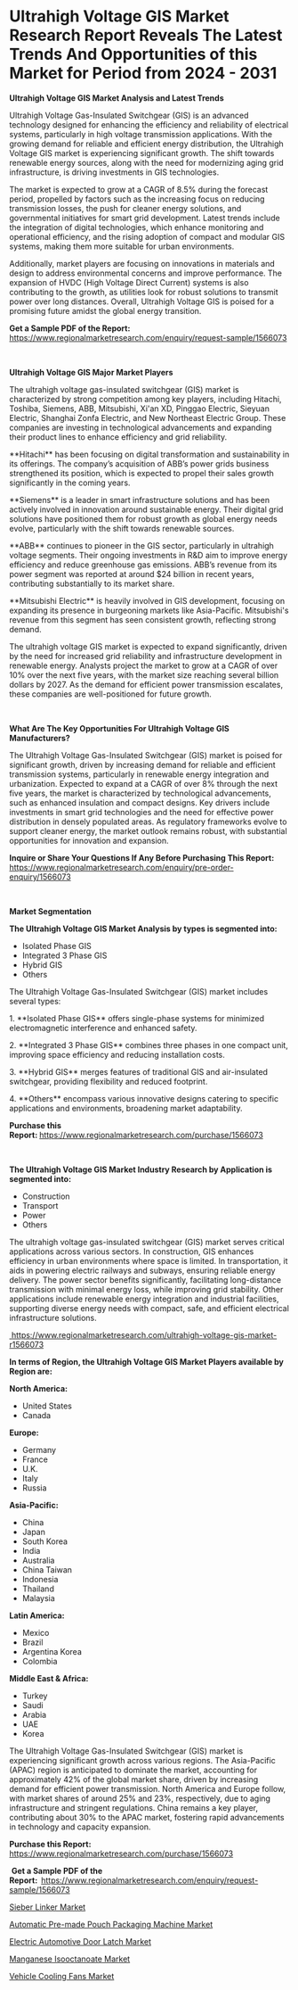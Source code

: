 <p><h1>Ultrahigh Voltage GIS Market Research Report Reveals The Latest Trends And Opportunities of this Market for Period from 2024 - 2031</h1></p><p><strong>Ultrahigh Voltage GIS Market Analysis and Latest Trends</strong></p>
<p><p>Ultrahigh Voltage Gas-Insulated Switchgear (GIS) is an advanced technology designed for enhancing the efficiency and reliability of electrical systems, particularly in high voltage transmission applications. With the growing demand for reliable and efficient energy distribution, the Ultrahigh Voltage GIS market is experiencing significant growth. The shift towards renewable energy sources, along with the need for modernizing aging grid infrastructure, is driving investments in GIS technologies.</p><p>The market is expected to grow at a CAGR of 8.5% during the forecast period, propelled by factors such as the increasing focus on reducing transmission losses, the push for cleaner energy solutions, and governmental initiatives for smart grid development. Latest trends include the integration of digital technologies, which enhance monitoring and operational efficiency, and the rising adoption of compact and modular GIS systems, making them more suitable for urban environments.</p><p>Additionally, market players are focusing on innovations in materials and design to address environmental concerns and improve performance. The expansion of HVDC (High Voltage Direct Current) systems is also contributing to the growth, as utilities look for robust solutions to transmit power over long distances. Overall, Ultrahigh Voltage GIS is poised for a promising future amidst the global energy transition.</p></p>
<p><strong>Get a Sample PDF of the Report:&nbsp;</strong> <a href="https://www.regionalmarketresearch.com/enquiry/request-sample/1566073">https://www.regionalmarketresearch.com/enquiry/request-sample/1566073</a></p>
<p>&nbsp;</p>
<p><strong>Ultrahigh Voltage GIS Major Market Players</strong></p>
<p><p>The ultrahigh voltage gas-insulated switchgear (GIS) market is characterized by strong competition among key players, including Hitachi, Toshiba, Siemens, ABB, Mitsubishi, Xi'an XD, Pinggao Electric, Sieyuan Electric, Shanghai Zonfa Electric, and New Northeast Electric Group. These companies are investing in technological advancements and expanding their product lines to enhance efficiency and grid reliability.</p><p>**Hitachi** has been focusing on digital transformation and sustainability in its offerings. The company’s acquisition of ABB’s power grids business strengthened its position, which is expected to propel their sales growth significantly in the coming years. </p><p>**Siemens** is a leader in smart infrastructure solutions and has been actively involved in innovation around sustainable energy. Their digital grid solutions have positioned them for robust growth as global energy needs evolve, particularly with the shift towards renewable sources.</p><p>**ABB** continues to pioneer in the GIS sector, particularly in ultrahigh voltage segments. Their ongoing investments in R&D aim to improve energy efficiency and reduce greenhouse gas emissions. ABB’s revenue from its power segment was reported at around $24 billion in recent years, contributing substantially to its market share.</p><p>**Mitsubishi Electric** is heavily involved in GIS development, focusing on expanding its presence in burgeoning markets like Asia-Pacific. Mitsubishi's revenue from this segment has seen consistent growth, reflecting strong demand.</p><p>The ultrahigh voltage GIS market is expected to expand significantly, driven by the need for increased grid reliability and infrastructure development in renewable energy. Analysts project the market to grow at a CAGR of over 10% over the next five years, with the market size reaching several billion dollars by 2027. As the demand for efficient power transmission escalates, these companies are well-positioned for future growth.</p></p>
<p>&nbsp;</p>
<p><strong>What Are The Key Opportunities For Ultrahigh Voltage GIS Manufacturers?</strong></p>
<p><p>The Ultrahigh Voltage Gas-Insulated Switchgear (GIS) market is poised for significant growth, driven by increasing demand for reliable and efficient transmission systems, particularly in renewable energy integration and urbanization. Expected to expand at a CAGR of over 8% through the next five years, the market is characterized by technological advancements, such as enhanced insulation and compact designs. Key drivers include investments in smart grid technologies and the need for effective power distribution in densely populated areas. As regulatory frameworks evolve to support cleaner energy, the market outlook remains robust, with substantial opportunities for innovation and expansion.</p></p>
<p><strong>Inquire or Share Your Questions If Any Before Purchasing This Report:</strong> <a href="https://www.regionalmarketresearch.com/enquiry/pre-order-enquiry/1566073">https://www.regionalmarketresearch.com/enquiry/pre-order-enquiry/1566073</a></p>
<p>&nbsp;</p>
<p><strong>Market Segmentation</strong></p>
<p><strong>The Ultrahigh Voltage GIS Market Analysis by types is segmented into:</strong></p>
<p><ul><li>Isolated Phase GIS</li><li>Integrated 3 Phase GIS</li><li>Hybrid GIS</li><li>Others</li></ul></p>
<p><p>The Ultrahigh Voltage Gas-Insulated Switchgear (GIS) market includes several types: </p><p>1. **Isolated Phase GIS** offers single-phase systems for minimized electromagnetic interference and enhanced safety.</p><p>2. **Integrated 3 Phase GIS** combines three phases in one compact unit, improving space efficiency and reducing installation costs.</p><p>3. **Hybrid GIS** merges features of traditional GIS and air-insulated switchgear, providing flexibility and reduced footprint.</p><p>4. **Others** encompass various innovative designs catering to specific applications and environments, broadening market adaptability.</p></p>
<p><strong>Purchase this Report:&nbsp;</strong><a href="https://www.regionalmarketresearch.com/purchase/1566073">https://www.regionalmarketresearch.com/purchase/1566073</a></p>
<p>&nbsp;</p>
<p><strong>The Ultrahigh Voltage GIS Market Industry Research by Application is segmented into:</strong></p>
<p><ul><li>Construction</li><li>Transport</li><li>Power</li><li>Others</li></ul></p>
<p><p>The ultrahigh voltage gas-insulated switchgear (GIS) market serves critical applications across various sectors. In construction, GIS enhances efficiency in urban environments where space is limited. In transportation, it aids in powering electric railways and subways, ensuring reliable energy delivery. The power sector benefits significantly, facilitating long-distance transmission with minimal energy loss, while improving grid stability. Other applications include renewable energy integration and industrial facilities, supporting diverse energy needs with compact, safe, and efficient electrical infrastructure solutions.</p></p>
<p><a href="https://www.regionalmarketresearch.com/ultrahigh-voltage-gis-market-r1566073">&nbsp;https://www.regionalmarketresearch.com/ultrahigh-voltage-gis-market-r1566073</a></p>
<p><strong>In terms of Region, the Ultrahigh Voltage GIS Market Players available by Region are:</strong></p>
<p>
    <p> <strong> North America: </strong>
        <ul>
            <li>United States</li>
            <li>Canada</li>
        </ul>
        </p> 
    <p> <strong> Europe: </strong>
        <ul>
            <li>Germany</li>
            <li>France</li>
            <li>U.K.</li>
            <li>Italy</li>
            <li>Russia</li>
        </ul>
        </p> 
    <p> <strong> Asia-Pacific: </strong>
        <ul>
            <li>China</li>
            <li>Japan</li>
            <li>South Korea</li>
            <li>India</li>
            <li>Australia</li>
            <li>China Taiwan</li>
            <li>Indonesia</li>
            <li>Thailand</li>
            <li>Malaysia</li>
        </ul>
        </p> 
    <p> <strong> Latin America: </strong>
        <ul>
            <li>Mexico</li>
            <li>Brazil</li>
            <li>Argentina Korea</li>
            <li>Colombia</li>
        </ul>
        </p> 
    <p> <strong> Middle East & Africa: </strong>
        <ul>
            <li>Turkey</li>
            <li>Saudi</li>
            <li>Arabia</li>
            <li>UAE</li>
            <li>Korea</li>
        </ul>
    </p>
    </p>
<p><p>The Ultrahigh Voltage Gas-Insulated Switchgear (GIS) market is experiencing significant growth across various regions. The Asia-Pacific (APAC) region is anticipated to dominate the market, accounting for approximately 42% of the global market share, driven by increasing demand for efficient power transmission. North America and Europe follow, with market shares of around 25% and 23%, respectively, due to aging infrastructure and stringent regulations. China remains a key player, contributing about 30% to the APAC market, fostering rapid advancements in technology and capacity expansion.</p></p>
<p><strong>Purchase this Report: </strong><a href="https://www.regionalmarketresearch.com/purchase/1566073">https://www.regionalmarketresearch.com/purchase/1566073</a></p>
<p>&nbsp;<strong>Get a Sample PDF of the Report:&nbsp;&nbsp;</strong><a href="https://www.regionalmarketresearch.com/enquiry/request-sample/1566073">https://www.regionalmarketresearch.com/enquiry/request-sample/1566073</a></p>
<p><strong></strong></p>
<p><p><a href="https://issuu.com/reportprime-2/docs/sieber-linker-market-size-2030.pptx_a8efe1b11e9943">Sieber Linker Market</a></p><p><a href="https://medium.com/@titusboyer1/automatic-pre-made-pouch-packaging-machine-market-research-report-exploring-market-size-and-a4be3e9ca7e3?postPublishedType=repub">Automatic Pre-made Pouch Packaging Machine Market</a></p><p><a href="https://medium.com/@titusboyer1/electric-automotive-door-latch-market-a-global-and-regional-analysis-focus-on-end-user-product-66a887a09fa3?postPublishedType=repub">Electric Automotive Door Latch Market</a></p><p><a href="https://issuu.com/reportprime-2/docs/manganese-isooctanoate-market-size-_768dd951eaffd5">Manganese Isooctanoate Market</a></p><p><a href="https://www.linkedin.com/pulse/vehicle-cooling-fans-market-growth-segmentation-regional-ogyee?trackingId=kJ%2FllTp6QM2yfS%2Fddgrtaw%3D%3D">Vehicle Cooling Fans Market</a></p></p>